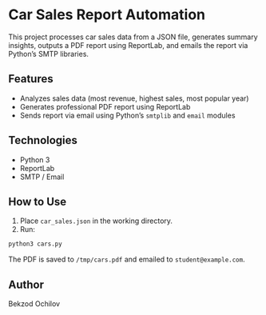 # Car Sales Report Automation

This project processes car sales data from a JSON file, generates summary insights, outputs a PDF report using ReportLab, and emails the report via Python’s SMTP libraries.

## Features

- Analyzes sales data (most revenue, highest sales, most popular year)
- Generates professional PDF report using ReportLab
- Sends report via email using Python’s `smtplib` and `email` modules

## Technologies

- Python 3
- ReportLab
- SMTP / Email

## How to Use

1. Place `car_sales.json` in the working directory.
2. Run:

```bash
python3 cars.py
```

The PDF is saved to `/tmp/cars.pdf` and emailed to `student@example.com`.

## Author

Bekzod Ochilov
